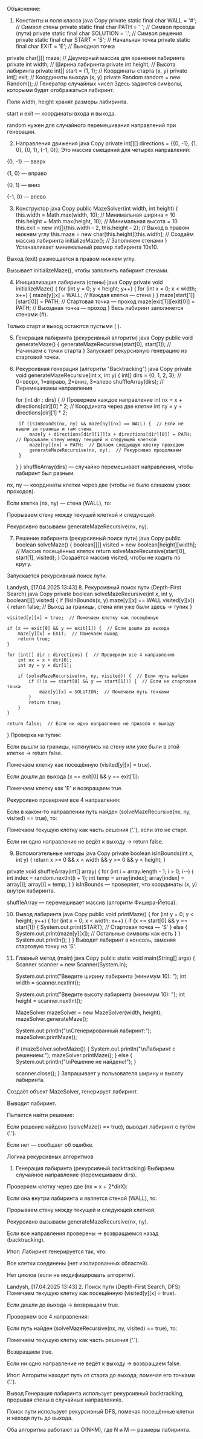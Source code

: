 Объяснение:



1. Константы и поля класса
java
Copy
private static final char WALL = '#';  // Символ стены
private static final char PATH = ' ';  // Символ прохода (пути)
private static final char SOLUTION = '.';  // Символ решения
private static final char START = 'S';  // Начальная точка
private static final char EXIT = 'E';  // Выходная точка

private char[][] maze;  // Двумерный массив для хранения лабиринта
private int width;  // Ширина лабиринта
private int height;  // Высота лабиринта
private int[] start = {1, 1};  // Координаты старта (x, y)
private int[] exit;  // Координаты выхода (x, y)
private Random random = new Random();  // Генератор случайных чисел
Здесь задаются символы, которыми будет отображаться лабиринт.

Поля width, height хранят размеры лабиринта.

start и exit — координаты входа и выхода.

random нужен для случайного перемешивания направлений при генерации.

2. Направления движения
java
Copy
private int[][] directions = {{0, -1}, {1, 0}, {0, 1}, {-1, 0}};
Это массив смещений для четырёх направлений:

{0, -1} — вверх

{1, 0} — вправо

{0, 1} — вниз

{-1, 0} — влево

3. Конструктор
java
Copy
public MazeSolver(int width, int height) {
    this.width = Math.max(width, 10);  // Минимальная ширина = 10
    this.height = Math.max(height, 10);  // Минимальная высота = 10
    this.exit = new int[]{this.width - 2, this.height - 2};  // Выход в правом нижнем углу
    this.maze = new char[this.height][this.width];  // Создаём массив лабиринта
    initializeMaze();  // Заполняем стенами
}
Устанавливает минимальный размер лабиринта 10x10.

Выход (exit) размещается в правом нижнем углу.

Вызывает initializeMaze(), чтобы заполнить лабиринт стенами.

4. Инициализация лабиринта (стены)
java
Copy
private void initializeMaze() {
    for (int y = 0; y < height; y++) {
        for (int x = 0; x < width; x++) {
            maze[y][x] = WALL;  // Каждая клетка — стена
        }
    }
    maze[start[1]][start[0]] = PATH;  // Стартовая точка — проход
    maze[exit[1]][exit[0]] = PATH;  // Выходная точка — проход
}
Весь лабиринт заполняется стенами (#).

Только старт и выход остаются пустыми ( ).

5. Генерация лабиринта (рекурсивный алгоритм)
java
Copy
public void generateMaze() {
    generateMazeRecursive(start[0], start[1]);  // Начинаем с точки старта
}
Запускает рекурсивную генерацию из стартовой точки.

6. Рекурсивная генерация (алгоритм "Backtracking")
java
Copy
private void generateMazeRecursive(int x, int y) {
    int[] dirs = {0, 1, 2, 3};  // 0=вверх, 1=вправо, 2=вниз, 3=влево
    shuffleArray(dirs);  // Перемешиваем направления
    
    for (int dir : dirs) {  // Проверяем каждое направление
        int nx = x + directions[dir][0] * 2;  // Координата через две клетки
        int ny = y + directions[dir][1] * 2;
        
        if (isInBounds(nx, ny) && maze[ny][nx] == WALL) {  // Если не вышли за границы и там стена
            maze[y + directions[dir][1]][x + directions[dir][0]] = PATH;  // Прорываем стену между текущей и следующей клеткой
            maze[ny][nx] = PATH;  // Делаем следующую клетку проходом
            generateMazeRecursive(nx, ny);  // Рекурсивно продолжаем
        }
    }
}
shuffleArray(dirs) — случайно перемешивает направления, чтобы лабиринт был разным.

nx, ny — координаты клетки через две (чтобы не было слишком узких проходов).

Если клетка (nx, ny) — стена (WALL), то:

Прорываем стену между текущей клеткой и следующей.

Рекурсивно вызываем generateMazeRecursive(nx, ny).

7. Решение лабиринта (рекурсивный поиск пути)
java
Copy
public boolean solveMaze() {
    boolean[][] visited = new boolean[height][width];  // Массив посещённых клеток
    return solveMazeRecursive(start[0], start[1], visited);
}
Создаётся массив visited, чтобы не ходить по кругу.

Запускается рекурсивный поиск пути.

Landysh, [17.04.2025 13:43]
8. Рекурсивный поиск пути (Depth-First Search)
java
Copy
private boolean solveMazeRecursive(int x, int y, boolean[][] visited) {
    if (!isInBounds(x, y)  maze[y][x] == WALL  visited[y][x]) {
        return false;  // Выход за границы, стена или уже были здесь → тупик
    }
    
    visited[y][x] = true;  // Помечаем клетку как посещённую
    
    if (x == exit[0] && y == exit[1]) {  // Если дошли до выхода
        maze[y][x] = EXIT;  // Помечаем выход
        return true;
    }
    
    for (int[] dir : directions) {  // Проверяем все 4 направления
        int nx = x + dir[0];
        int ny = y + dir[1];
        
        if (solveMazeRecursive(nx, ny, visited)) {  // Если путь найден
            if (!(x == start[0] && y == start[1])) {  // Если не стартовая точка
                maze[y][x] = SOLUTION;  // Помечаем путь точками
            }
            return true;
        }
    }
    
    return false;  // Если ни одно направление не привело к выходу
}
Проверка на тупик:

Если вышли за границы, наткнулись на стену или уже были в этой клетке → return false.

Помечаем клетку как посещённую (visited[y][x] = true).

Если дошли до выхода (x == exit[0] && y == exit[1]):

Помечаем клетку как 'E' и возвращаем true.

Рекурсивно проверяем все 4 направления:

Если в каком-то направлении путь найден (solveMazeRecursive(nx, ny, visited) == true), то:

Помечаем текущую клетку как часть решения ('.'), если это не старт.

Если ни одно направление не ведёт к выходу → return false.

9. Вспомогательные методы
java
Copy
private boolean isInBounds(int x, int y) {
    return x >= 0 && x < width && y >= 0 && y < height;
}

private void shuffleArray(int[] array) {
    for (int i = array.length - 1; i > 0; i--) {
        int index = random.nextInt(i + 1);
        int temp = array[index];
        array[index] = array[i];
        array[i] = temp;
    }
}
isInBounds — проверяет, что координаты (x, y) внутри лабиринта.

shuffleArray — перемешивает массив (алгоритм Фишера-Йетса).

10. Вывод лабиринта
java
Copy
public void printMaze() {
    for (int y = 0; y < height; y++) {
        for (int x = 0; x < width; x++) {
            if (x == start[0] && y == start[1]) {
                System.out.print(START);  // Стартовая точка — 'S'
            } else {
                System.out.print(maze[y][x]);  // Остальные символы как есть
            }
        }
        System.out.println();
    }
}
Выводит лабиринт в консоль, заменяя стартовую точку на 'S'.

11. Главный метод (main)
java
Copy
public static void main(String[] args) {
    Scanner scanner = new Scanner(System.in);
    
    System.out.print("Введите ширину лабиринта (минимум 10): ");
    int width = scanner.nextInt();
    
    System.out.print("Введите высоту лабиринта (минимум 10): ");
    int height = scanner.nextInt();
    
    MazeSolver mazeSolver = new MazeSolver(width, height);
    mazeSolver.generateMaze();
    
    System.out.println("\nСгенерированный лабиринт:");
    mazeSolver.printMaze();
    
    if (mazeSolver.solveMaze()) {
        System.out.println("\nЛабиринт с решением:");
        mazeSolver.printMaze();
    } else {
        System.out.println("\nРешение не найдено!");
    }
    
    scanner.close();
}
Запрашивает у пользователя ширину и высоту лабиринта.

Создаёт объект MazeSolver, генерирует лабиринт.

Выводит лабиринт.

Пытается найти решение:

Если решение найдено (solveMaze() == true), выводит лабиринт с путём ('.').

Если нет — сообщает об ошибке.

Логика рекурсивных алгоритмов
1. Генерация лабиринта (рекурсивный backtracking)
Выбираем случайное направление (перемешиваем dirs).

Проверяем клетку через две (nx = x + 2*dirX):

Если она внутри лабиринта и является стеной (WALL), то:

Прорываем стену между текущей и следующей клеткой.

Рекурсивно вызываем generateMazeRecursive(nx, ny).

Если все направления проверены → возвращаемся назад (backtracking).

Итог: Лабиринт генерируется так, что:

Все клетки соединены (нет изолированных областей).

Нет циклов (если не модифицировать алгоритм).

Landysh, [17.04.2025 13:43]
2. Поиск пути (Depth-First Search, DFS)
Помечаем текущую клетку как посещённую (visited[y][x] = true).

Если дошли до выхода → возвращаем true.

Проверяем все 4 направления:

Если путь найден (solveMazeRecursive(nx, ny, visited) == true), то:

Помечаем текущую клетку как часть решения ('.').

Возвращаем true.

Если ни одно направление не ведёт к выходу → возвращаем false.

Итог: Алгоритм находит путь от старта до выхода, помечая его точками ('.').

Вывод
Генерация лабиринта использует рекурсивный backtracking, прорывая стены в случайных направлениях.

Поиск пути использует рекурсивный DFS, помечая посещённые клетки и находя путь до выхода.

Оба алгоритма работают за O(N×M), где N и M — размеры лабиринта.
